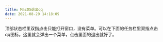 ```yaml
---
title: MacOS退出qq
date: 2021-08-20 14:18:09
---
```


顶部状态栏里双指点击只能打开窗口，没有菜单。可以在下面的任务栏里双指点击qq图标，这里就会弹出一个菜单，点击里面的退出就好了。

